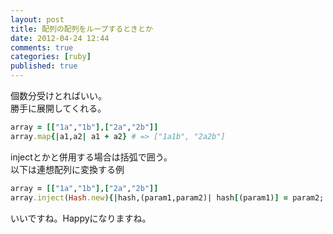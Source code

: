 ```yaml
---
layout: post
title: 配列の配列をループするときとか
date: 2012-04-24 12:44
comments: true
categories: [ruby]
published: true
---
```




個数分受けとればいい。  
勝手に展開してくれる。  

``` ruby
array = [["1a","1b"],["2a","2b"]]
array.map{|a1,a2| a1 + a2} # => ["1a1b", "2a2b"]
```

  
injectとかと併用する場合は括弧で囲う。  
以下は連想配列に変換する例  

``` ruby
array = [["1a","1b"],["2a","2b"]]
array.inject(Hash.new){|hash,(param1,param2)| hash[(param1)] = param2; hash } # => {"1a"=>"1b", "2a"=>"2b"}
```

  
いいですね。Happyになりますね。


